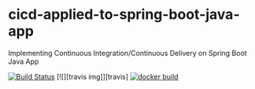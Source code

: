 # cicd-applied-to-spring-boot-java-app
Implementing Continuous Integration/Continuous Delivery on Spring Boot Java App 

[![Build Status](https://travis-ci.com/FanJups/cicd-applied-to-spring-boot-java-app.svg)](https://travis-ci.com/FanJups/cicd-applied-to-spring-boot-java-app)
[![][travis img]][travis]
[![docker build](https://img.shields.io/docker/cloud/build/fanjups/cicd-applied-to-spring-boot-java-app)](https://cloud.docker.com/u/astorprotect/repository/docker/fanjups/cicd-applied-to-spring-boot-java-app)
